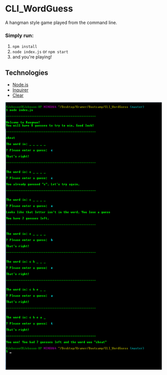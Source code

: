 # CLI_WordGuess

A hangman style game played from the command line.

### Simply run:

1. `npm install`
2. `node index.js` or `npm start`
3. and you're playing!

## Technologies

- [Node.js]()
- [Inquirer]()
- [Clear]()

![Picture](./assets/wordGuessGame.png)

